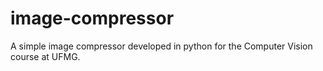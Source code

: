 # image-compressor
A simple image compressor developed in python for the Computer Vision course at UFMG.
